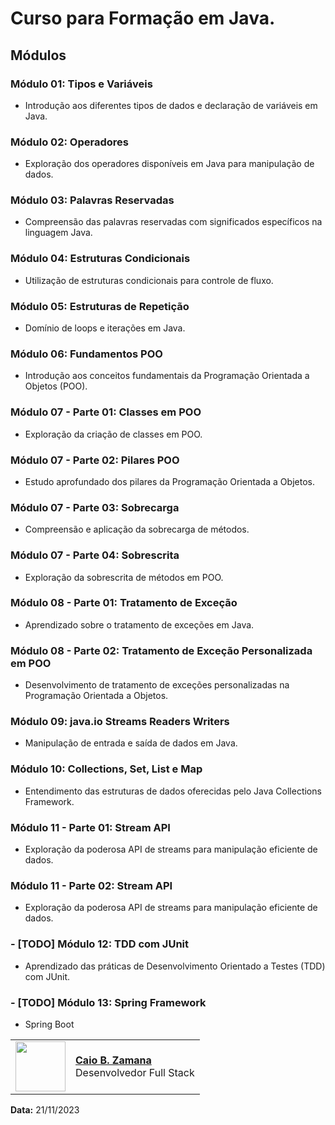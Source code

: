 # Curso para Formação em Java.

## Módulos

### Módulo 01: Tipos e Variáveis
- Introdução aos diferentes tipos de dados e declaração de variáveis em Java.

### Módulo 02: Operadores
- Exploração dos operadores disponíveis em Java para manipulação de dados.

### Módulo 03: Palavras Reservadas
- Compreensão das palavras reservadas com significados específicos na linguagem Java.

### Módulo 04: Estruturas Condicionais
- Utilização de estruturas condicionais para controle de fluxo.

### Módulo 05: Estruturas de Repetição
- Domínio de loops e iterações em Java.

### Módulo 06: Fundamentos POO
- Introdução aos conceitos fundamentais da Programação Orientada a Objetos (POO).

### Módulo 07 - Parte 01: Classes em POO
- Exploração da criação de classes em POO.

### Módulo 07 - Parte 02: Pilares POO
- Estudo aprofundado dos pilares da Programação Orientada a Objetos.

### Módulo 07 - Parte 03: Sobrecarga
- Compreensão e aplicação da sobrecarga de métodos.

### Módulo 07 - Parte 04: Sobrescrita
- Exploração da sobrescrita de métodos em POO.

### Módulo 08 - Parte 01: Tratamento de Exceção
- Aprendizado sobre o tratamento de exceções em Java.

### Módulo 08 - Parte 02: Tratamento de Exceção Personalizada em POO
- Desenvolvimento de tratamento de exceções personalizadas na Programação Orientada a Objetos.

###  Módulo 09: java.io Streams Readers Writers
- Manipulação de entrada e saída de dados em Java.

### Módulo 10: Collections, Set, List e Map
- Entendimento das estruturas de dados oferecidas pelo Java Collections Framework.

###  Módulo 11 - Parte 01: Stream API
- Exploração da poderosa API de streams para manipulação eficiente de dados.

###  Módulo 11 - Parte 02: Stream API
- Exploração da poderosa API de streams para manipulação eficiente de dados.

### - [TODO] Módulo 12: TDD com JUnit
- Aprendizado das práticas de Desenvolvimento Orientado a Testes (TDD) com JUnit.
 
### - [TODO] Módulo 13: Spring Framework
- Spring Boot


<table>
  <tr>
    <td>
      <img width="80px" align="center" src="https://avatars.githubusercontent.com/caiobello"/>
    </td>
    <td align="left">
      <a href="https://github.com/caiobello">
        <span><b>Caio B. Zamana</b></span>
      </a>
      <br>
      <span>Desenvolvedor Full Stack</span>
    </td>
  </tr>
</table>

**Data:** 21/11/2023

